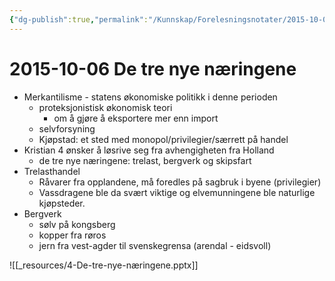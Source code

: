 ```yaml
---
{"dg-publish":true,"permalink":"/Kunnskap/Forelesningsnotater/2015-10-06 De tre nye næringene/","tags":["historie","hi110","forelesning"]}
---
```



# 2015-10-06 De tre nye næringene
* Merkantilisme - statens økonomiske politikk i denne perioden
	* proteksjonistisk økonomisk teori
		* om å gjøre å eksportere mer enn import
	* selvforsyning
	* Kjøpstad: et sted med monopol/privilegier/særrett på handel
* Kristian 4 ønsker å løsrive seg fra avhengigheten fra Holland
	* de tre nye næringene: trelast, bergverk og skipsfart
* Trelasthandel
	* Råvarer fra opplandene, må foredles på sagbruk i byene (privilegier)
	* Vassdragene ble da svært viktige og elvemunningene ble naturlige kjøpsteder.
* Bergverk
	* sølv på kongsberg
	* kopper fra røros
	* jern fra vest-agder til svenskegrensa (arendal - eidsvoll)

![[_resources/4-De-tre-nye-næringene.pptx]]
